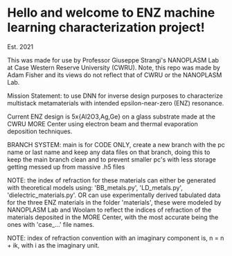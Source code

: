 # Hello and welcome to ENZ machine learning characterization project!

Est. 2021

This was made for use by Professor Giuseppe Strangi's NANOPLASM Lab at Case Western Reserve University (CWRU). Note, this repo was made by Adam Fisher and its views do not reflect that of CWRU or the NANOPLASM Lab.

Mission Statement: to use DNN for inverse design purposes to characterize multistack metamaterials with intended epsilon-near-zero (ENZ) resonance.

Current ENZ design is 5x{Al2O3,Ag,Ge} on a glass substrate made at the CWRU MORE Center using electron beam and thermal evaporation deposition techniques. 

BRANCH SYSTEM: main is for CODE ONLY, create a new branch with the pc name or last name and keep any data files on that branch, doing this to keep the main branch clean and to prevent smaller pc's with less storage getting messed up from massive .h5 files

NOTE: the index of refraction for these materials can either be generated with theoretical models using: 'BB_metals.py', 'LD_metals.py', 'dielectric_materials.py'. OR can use experimentally derived tabulated data for the three ENZ materials in the folder 'materials', these were modeled by NANOPLASM Lab and Woolam to reflect the indices of refraction of the materials deposited in the MORE Center, with the most accurate being the ones with 'case_...' file names. 

NOTE: index of refraction convention with an imaginary component is, n = n + ik, with i as the imaginary unit.